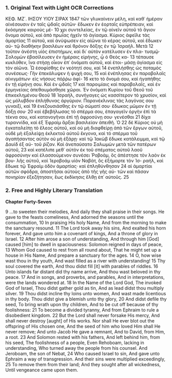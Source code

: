 ### 1. Original Text with Light OCR Corrections

ΚΕΦ. ΜΖ΄. ΙΗΣΟΥ ΥΙΟΥ ΣΙΡΑΧ
1847
τῶν γλυκαίνειν μέλη, καὶ καθ᾽ ἡμέραν αἰνέσουσιν ἐν ταῖς ᾠδαῖς
αὐτῶν· ἔδωκεν ἐν ἑορταῖς εὐπρέπειαν, καὶ ἐκόσμησε καιροὺς μέ- 10
χρι συντελείας, ἐν τῷ αἰνεῖν αὐτοῦ τὸ ἅγιον ὄνομα αὐτοῦ, καὶ
ἀπὸ πρωΐας ἠχεῖν τὸ ἁγίασμα. Κύριος ἀφεῖλε τὰς ἁμαρτίας 11
αὐτοῦ, καὶ ἀνύψωσεν εἰς αἰῶνα τὸ κέρας αὐτοῦ, καὶ ἔδωκεν αὐ-
τῷ διαθήκην βασιλέων καὶ θρόνον δόξης ἐν τῷ Ἰσραήλ. Μετὰ 12
τοῦτον ἀνέστη υἱὸς ἐπιστήμων, καὶ δι᾽ αὐτὸν κατέλυσεν ἐν πλα-
τυσμῷ· Σολομὼν ἐβασίλευσεν ἐν ἡμέραις εἰρήνης, ᾧ ὁ Θεὸς κα- 13
τέπαυσε κυκλόθεν, ἵνα στήσῃ οἶκον ἐπ᾽ ὀνόματι αὐτοῦ, καὶ ἑτοι-
μάσῃ ἁγίασμα εἰς τὸν αἰῶνα. Ὦ ἐσοφίσθης ἐν νεότητί σου, καὶ 14
ἐνεπλήσθης ὡς ποταμὸς συνέσεως· Γῆν ἐπεκάλυψεν ἡ ψυχή σου, 15
καὶ ἐνέπλησας ἐν παραβολαῖς αἰνιγμάτων· εἰς νήσους πόῤῥω ἀφί- 16
κετο τὸ ὄνομά σου, καὶ ἠγαπήθης ἐν τῇ εἰρήνῃ σου. Καὶ ἐν ᾠδαῖς 17
καὶ παροιμίαις καὶ παραβολαῖς, καὶ ἐν ἑρμηνείαις ἀπεθαυμάσθησε χῶραι.
Ἐν ὀνόματι Κυρίου τοῦ Θεοῦ τοῦ ἐπικεκλημένου Θεοῦ 18
Ἰσραήλ, συνήγαγες ὡς κασσίτερον τὸ χρυσίον, καὶ ὡς μόλυβδον
ἐπλήθυνας ἀργύριον. Παρανέκλινας τὰς λαγόνας σου γυναιξί, καὶ 19
ἐνεζουσιάσθης ἐν τῷ σώματί σου· ἔδωκας μῶμον ἐν τῇ δόξῃ σου· 20
καὶ ἐβεβήλωσας τὸ σπέρμα σου, ἐπαγαγεῖν ὀργὴν ἐπὶ τὰ
τέκνα σου, καὶ κατανογῆναι ἐπὶ τῇ ἀφροσύνῃ σου· γενέσθαι 21
δίχα τυραννίδα, καὶ ἐξ Ἐφραὶμ ἄρξαι βασιλείαν ἀπειθῆ. Ὁ 22
δὲ Κύριος οὐ μὴ ἐγκαταλείπῃ τὸ ἔλεος αὐτοῦ, καὶ οὐ μὴ
διαφθείρῃ ἀπὸ τῶν ἔργων αὐτοῦ, οὐδὲ μὴ ἐξαλείψῃ ἐκλεκτοῦ
αὐτοῦ ἔκγονα, καὶ τὸ σπέρμα τοῦ ἀγαπήσαντος αὐτὸν οὐ μὴ
ἐξάρῃ· καὶ τῷ Ἰακὼβ ἔδωκε κατάλειμμα, καὶ τῷ Δαυὶδ ἐξ αὐ-
τοῦ ῥίζαν. Καὶ ἀνεπαύσατο Σαλωμὼν μετὰ τῶν πατέρων αὐτοῦ, 23
καὶ κατέλιπε μεθ᾽ αὑτὸν ἐκ τοῦ σπέματος αὐτοῦ λαοῦ ἀφροσύνην
καὶ ἐλασσούμενον συνέσει Ῥοβοάμ, ὃς ἀπέστησε τὸν λαὸν ἐκ βου-
λῆς αὐτοῦ, καὶ Ἱεροβοάμ υἱὸν Ναβάτ, ὃς ἐξήμαρτε τὸν Ἰσ-
ραήλ, καὶ ἔδωκε τῷ Ἐφραὶμ ὁδὸν ἁμαρτίας· καὶ ἐπληθύνθησαν 24
αἱ ἁμαρτίαι αὐτῶν σφόδρα, ἀποστῆσαι αὐτοὺς ἀπὸ τῆς γῆς αὐ-
τῶν καὶ πᾶσαν πονηρίαν ἐξεζήτησαν, ἕως ἐκδίκησις ἔλθῃ ἐπ᾽ αὐτοῦς. 25

### 2. Free and Highly Literary Translation

**Chapter Forty-Seven**

9 ...to sweeten their melodies,
And daily they shall praise in their songs.
He gave to the feasts comeliness,
And adorned the seasons until the consummation,
10 In praising His holy Name,
And from the morning to make the sanctuary resound.
11 The Lord took away his sins,
And exalted his horn forever,
And gave unto him a covenant of kings,
And a throne of glory in Israel.
12 After him arose a son of understanding,
And through him [God] caused [him] to dwell in spaciousness:
Solomon reigned in days of peace,
13 Whom God caused to rest from all round about,
That he might set up a house in His Name,
And prepare a sanctuary for the ages.
14 O, how wise wast thou in thy youth,
And wast filled as a river with understanding!
15 Thy soul covered the earth,
And thou didst fill [it] with parables of riddles.
16 Unto islands far distant did thy name arrive,
And thou wast beloved in thy peace.
17 And in songs, and proverbs, and parables,
And in interpretations, were the lands wondered at.
18 In the Name of the Lord God,
The invoked God of Israel,
Thou didst gather gold as tin,
And as lead didst thou multiply silver.
19 Thou didst incline thy loins unto women,
And wast made licentious in thy body.
Thou didst give a blemish unto thy glory,
20 And didst defile thy seed,
To bring wrath upon thy children,
And to be cut off because of thy foolishness:
21 To become a divided tyranny,
And from Ephraim to rule a disobedient kingdom.
22 But the Lord shall never forsake His mercy,
And shall never destroy [aught] of His works.
Nor shall He ever blot out the offspring of His chosen one,
And the seed of him who loved Him shall He never remove;
And unto Jacob He gave a remnant,
And to David, from Him, a root.
23 And Solomon rested with his fathers,
And left behind him, from his seed,
The foolishness of a people,
Even Rehoboam, lacking in understanding,
Who turned away the people from his counsel.
And Jeroboam, the son of Nebat,
24 Who caused Israel to sin,
And gave unto Ephraim a way of transgression.
And their sins were multiplied exceedingly,
25 To remove them from their land;
And they sought after all wickedness,
Until vengeance came upon them.